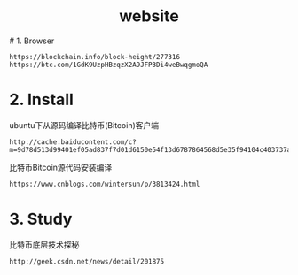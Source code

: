 <h1 align="center">website</h1>
# 1. Browser

```shell
https://blockchain.info/block-height/277316
https://btc.com/1GdK9UzpHBzqzX2A9JFP3Di4weBwqgmoQA
```

# 2. Install

ubuntu下从源码编译比特币(Bitcoin)客户端
```shell
http://cache.baiducontent.com/c?m=9d78d513d99401ef05ad837f7d01d6150e54f13d6787864568d5e35f94104c403737a9f13365505adc9f3a2143b8482ff7ed662c6a5637b7ec99c91c81ac925f73df61293047db1d05d46dfe911179dc73d01cb2fe47b0a7a665d5fd898d9e4954c950077c85f08e&p=8b2a9715d9c040ad01bfd06d5b4e93&newp=8465d11285cc43e608e2977f0f4881231610db2151d6d3116b82c825d7331b001c3bbfb423241b02d7c376660ba8425de9f13573340421a3dda5c91d9fb4c57479c1&user=baidu&fm=sc&query=error%3A+libdb_cxx&qid=86dd822400012b56&p1=2
```

比特币Bitcoin源代码安装编译
```shell
https://www.cnblogs.com/wintersun/p/3813424.html
```

# 3. Study

比特币底层技术探秘
```shell
http://geek.csdn.net/news/detail/201875
```


